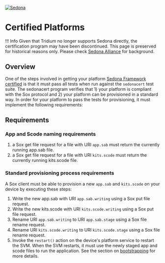 
<!--
[//]: # (Copyright &#169; 2010 Tridium, Inc
  Licensed under the Academic Free License version 3.0

  History:
    07 Jan 2010 - Matthew Giannini creation
) -->
[![Sedona](../logo.png)](/)
# Certified Platforms

!!! Info
    Given that Tridium no longer supports Sedona directly, the certification program may have been discontinued. This page is preserved for historical reasons only. Please check [Sedona Alliance](https://www.sedona-alliance.org/history.htm) for background.

## Overview
One of the steps involved in getting your platform [Sedona Framework
certified](http://sedonadev.org/certification.html) is that it must pass
all tests when run against the `sedonacert` test suite. The sedonacert
program verifies that 1) your platform is compliant with the Sox
protocol and 2) your platform can be provisioned in a standard way. In
order for your platform to pass the tests for provisioning, it must
implement the following requirements:

## Requirements

### App and Scode naming requirements

1.  a Sox get file request for a file with URI `app.sab` must return the
    currently running app.sab file.
2.  a Sox get file request for a file with URI `kits.scode` must return
    the currently running kits.scode file.

### Standard provisioning process requirements

A Sox client must be able to provision a new `app.sab` and `kits.scode`
on your device by executing these steps:

1.  Write the new app.sab with URI `app.sab.writing` using a Sox put
    file request.
2.  Write the new kits.scode with URI `kits.scode.writing` using a Sox
    put file request.
3.  Rename URI `app.sab.writing` to URI `app.sab.stage` using a Sox file
    rename request.
4.  Rename URI `kits.scode.writing` to URI `kits.scode.stage` using a
    Sox file rename request.
5.  Invoke the `restart()` action on the device's platform service to
    restart the SVM. When the SVM restarts, it must use the newly staged
    app and scode files to run the application. See the section on
    [bootstrapping](/development/porting#bootstrap) for more details.
